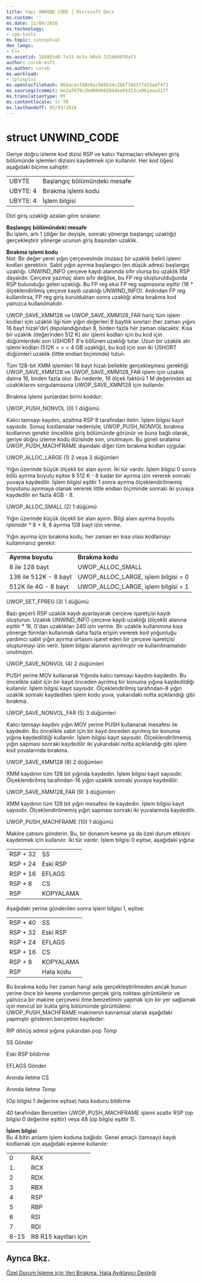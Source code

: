 ```yaml
---
title: Yapı UNWIND_CODE | Microsoft Docs
ms.custom: ''
ms.date: 11/04/2016
ms.technology:
- cpp-tools
ms.topic: conceptual
dev_langs:
- C++
ms.assetid: 104955d8-7e33-4c5a-b0c6-3254648f0af3
author: corob-msft
ms.author: corob
ms.workload:
- cplusplus
ms.openlocfilehash: 068acacf88e9ac968b34c26bf76657fd33adf4f3
ms.sourcegitcommit: be2a7679c2bd80968204dee03d13ca961eaa31ff
ms.translationtype: MT
ms.contentlocale: tr-TR
ms.lasthandoff: 05/03/2018
---
```

# <a name="struct-unwindcode"></a>struct UNWIND_CODE
Geriye doğru izleme kod dizisi RSP ve kalıcı Yazmaçları etkileyen giriş bölümünde işlemleri dizisini kaydetmek için kullanılır. Her kod öğesi aşağıdaki biçime sahiptir:  
  
|||  
|-|-|  
|UBYTE|Başlangıç bölümündeki mesafe|  
|UBYTE: 4|Bırakma işlemi kodu|  
|UBYTE: 4|İşlem bilgisi|  
  
 Dizi giriş uzaklığı azalan göre sıralanır.  
  
 **Başlangıç bölümündeki mesafe**  
 Bu işlem, artı 1 (diğer bir deyişle, sonraki yönerge başlangıç uzaklığı) gerçekleştirir yönerge ucunun giriş başından uzaklık.  
  
 **Bırakma işlemi kodu**  
 Not: Bir değer yerel yığın çerçevesinde imzasız bir uzaklık belirli işlemi kodları gerektirir. Sabit yığın ayırma başlangıcı (en düşük adres) başlangıç uzaklığı. UNWIND_INFO çerçeve kaydı alanında sıfır olursa bu uzaklık RSP dayalıdır. Çerçeve yazmaç alanı sıfır değilse, bu FP reg oluşturulduğunda RSP bulunduğu gelen uzaklığı. Bu FP reg eksi FP reg sapmasına eşittir (16 * ölçeklendirilmiş çerçeve kaydı uzaklığı UNWIND_INFO). Ardından FP reg kullanılırsa, FP reg giriş kurulduktan sonra uzaklığı alma bırakma kod yalnızca kullanılmalıdır.  
  
 UWOP_SAVE_XMM128 ve UWOP_SAVE_XMM128_FAR hariç tüm işlem kodları için uzaklık ilgi tüm yığın değerleri 8 baytlık sınırları (her zaman yığını 16 bayt hizalı'dır) depolandığından 8, birden fazla her zaman olacaktır. Kısa bir uzaklık (değerinden 512 K) alır işlemi kodları için bu kod için düğümlerdeki son USHORT 8'e bölünen uzaklığı tutar. Uzun bir uzaklık alır işlemi kodları (512K < = < 4 GB uzaklığı), bu kod için son iki USHORT düğümleri uzaklık (little endian biçiminde) tutun.  
  
 Tüm 128-bit XMM işlemleri 16 bayt hizalı bellekte gerçekleşmesi gerektiği UWOP_SAVE_XMM128 ve UWOP_SAVE_XMM128_FAR işlem için uzaklık daima 16, birden fazla olur. Bu nedenle, 16 ölçek faktörü 1 M değerinden az uzaklıklarını sorgulamasına UWOP_SAVE_XMM128 için kullanılır.  
  
 Bırakma işlemi şunlardan birini koddur:  
  
 UWOP_PUSH_NONVOL (0) 1 düğümü  
  
 Kalıcı tamsayı kaydını, azaltma RSP 8 tarafından iletin. İşlem bilgisi kayıt sayısıdır. Sonuç kısıtlamalar nedeniyle, UWOP_PUSH_NONVOL bırakma kodlarının gerekir öncelikle giriş bölümünde görünür ve buna bağlı olarak, geriye doğru izleme kodu dizisinde son, unutmayın. Bu göreli sıralama UWOP_PUSH_MACHFRAME dışındaki diğer tüm bırakma kodları uygular.  
  
 UWOP_ALLOC_LARGE (1) 2 veya 3 düğümleri  
  
 Yığın üzerinde büyük ölçekli bir alan ayırın. İki tür vardır. İşlem bilgisi 0 sonra bölü ayırma boyutu eşitse 8 512 K - 8 kadar bir ayırma izin vererek sonraki yuvaya kaydedilir. İşlem bilgisi eşittir 1 sonra ayırma ölçeklendirilmemiş boyutunu ayırmaya olanak vererek little endian biçiminde sonraki iki yuvaya kaydedilir en fazla 4GB - 8.  
  
 UWOP_ALLOC_SMALL (2) 1 düğümü  
  
 Yığın üzerinde küçük ölçekli bir alan ayırın. Bilgi alanı ayırma boyutu işlemidir * 8 + 8, 8 ayırma 128 bayt izin verme.  
  
 Yığın ayırma için bırakma kodu, her zaman en kısa olası kodlamayı kullanmanız gerekir:  
  
|||  
|-|-|  
|**Ayırma boyutu**|**Bırakma kodu**|  
|8 ile 128 bayt|UWOP_ALLOC_SMALL|  
|136 ile 512K - 8 bayt|UWOP_ALLOC_LARGE, işlem bilgisi = 0|  
|512K ile 4G - 8 bayt|UWOP_ALLOC_LARGE, işlem bilgisi = 1|  
  
 UWOP_SET_FPREG (3) 1 düğümü  
  
 Bazı geçerli RSP uzaklık kaydı ayarlayarak çerçeve işaretçisi kaydı oluşturun. Uzaklık UNWIND_INFO çerçeve kaydı uzaklığı (ölçekli) alanına eşittir * 16, 0'dan uzaklıkları 240 izin verme. Bir uzaklık kullanımına kısa yönerge formları kullanmak daha fazla erişim vererek kod yoğunluğu yardımcı sabit yığın ayırma ortasını işaret eden bir çerçeve işaretçisi oluşturmayı izin verir. İşlem bilgisi alanının ayrılmıştır ve kullanılmamalıdır unutmayın.  
  
 UWOP_SAVE_NONVOL (4) 2 düğümleri  
  
 PUSH yerine MOV kullanarak Yığında kalıcı tamsayı kaydını kaydedin. Bu öncelikle sabit için bir kayıt önceden ayrılmış bir konuma yığına kaydedildiği kullanılır. İşlem bilgisi kayıt sayısıdır. Ölçeklendirilmiş tarafından-8 yığın uzaklık sonraki kaydedilen işlem kodu yuva, yukarıdaki notta açıklandığı gibi bırakma.  
  
 UWOP_SAVE_NONVOL_FAR (5) 3 düğümleri  
  
 Kalıcı tamsayı kaydını yığın MOV yerine PUSH kullanarak mesafesi ile kaydedin. Bu öncelikle sabit için bir kayıt önceden ayrılmış bir konuma yığına kaydedildiği kullanılır. İşlem bilgisi kayıt sayısıdır. Ölçeklendirilmemiş yığın sapması sonraki kaydedilir iki yukarıdaki notta açıklandığı gibi işlem kod yuvalarında bırakma.  
  
 UWOP_SAVE_XMM128 (8) 2 düğümleri  
  
 XMM kaydının tüm 128 bit yığında kaydedin. İşlem bilgisi kayıt sayısıdır. Ölçeklendirilmiş tarafından-16 yığın uzaklık sonraki yuvaya kaydedilir.  
  
 UWOP_SAVE_XMM128_FAR (9) 3 düğümleri  
  
 XMM kaydının tüm 128 bit yığın mesafesi ile kaydedin. İşlem bilgisi kayıt sayısıdır. Ölçeklendirilmemiş yığın sapması sonraki iki yuvalarında kaydedilir.  
  
 UWOP_PUSH_MACHFRAME (10) 1 düğümü  
  
 Makine çatısını gönderin.  Bu, bir donanım kesme ya da özel durum etkisini kaydetmek için kullanılır. İki tür vardır. İşlem bilgisi 0 eşitse, aşağıdaki yığına:  
  
|||  
|-|-|  
|RSP + 32|SS|  
|RSP + 24|Eski RSP|  
|RSP + 16|EFLAGS|  
|RSP + 8|CS|  
|RSP|KOPYALAMA|  
  
 Aşağıdaki yerine gönderilen sonra işlem bilgisi 1, eşitse:  
  
|||  
|-|-|  
|RSP + 40|SS|  
|RSP + 32|Eski RSP|  
|RSP + 24|EFLAGS|  
|RSP + 16|CS|  
|RSP + 8|KOPYALAMA|  
|RSP|Hata kodu|  
  
 Bu bırakma kodu her zaman hangi asla gerçekleştirilmeden ancak bunun yerine önce bir kesme yordamının gerçek giriş noktası görüntülenir ve yalnızca bir makine çerçevesi itme benzetimini yapmak için bir yer sağlamak için mevcut bir kukla giriş bölümünde görüntülenir. UWOP_PUSH_MACHFRAME makinenin kavramsal olarak aşağıdaki yapmıştır gösteren benzetimi kaydeder:  
  
 RIP dönüş adresi yığına yukarıdan pop *Temp*  
  
 SS Gönder  
  
 Eski RSP bildirme  
  
 EFLAGS Gönder  
  
 Anında iletme CS  
  
 Anında iletme *Temp*  
  
 (Op bilgisi 1 değerine eşitse) hata kodunu bildirme  
  
 40 tarafından Benzetilen UWOP_PUSH_MACHFRAME işlemi azaltır RSP (op bilgisi 0 değerine eşittir) veya 48 (op bilgisi eşittir 1).  
  
 **İşlem bilgisi**  
 Bu 4 bitin anlamı işlem koduna bağlıdır. Genel amaçlı (tamsayı) kaydı kodlamak için aşağıdaki eşleme kullanılır:  
  
|||  
|-|-|  
|0|RAX|  
|1.|RCX|  
|2|RDX|  
|3|RBX|  
|4|RSP|  
|5|RBP|  
|6|RSI|  
|7|RDI|  
|8-15|R8 R15 kayıtları için|  
  
## <a name="see-also"></a>Ayrıca Bkz.  
 [Özel Durum İşleme için Veri Bırakma, Hata Ayıklayıcı Desteği](../build/unwind-data-for-exception-handling-debugger-support.md)